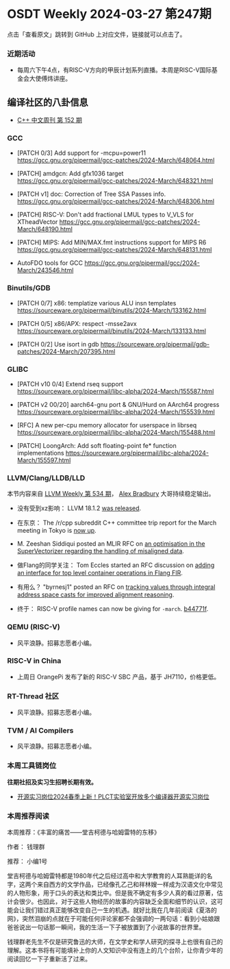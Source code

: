 # OSDT Weekly 2024-03-27 第247期

点击「查看原文」跳转到 GitHub 上对应文件，链接就可以点击了。

### 近期活动

- 每周六下午4点，有RISC-V方向的甲辰计划系列直播。本周是RISC-V国际基金会大使傅炜讲座。

## 编译社区的八卦信息

- [C++ 中文周刊 第 152 期](https://mp.weixin.qq.com/s/B4a_RMjEfdWsyMxr5FEwCA)

### GCC

- [PATCH 0/3] Add support for -mcpu=power11
  https://gcc.gnu.org/pipermail/gcc-patches/2024-March/648064.html

- [PATCH] amdgcn: Add gfx1036 target
  https://gcc.gnu.org/pipermail/gcc-patches/2024-March/648321.html

- [PATCH v1] doc: Correction of Tree SSA Passes info.
  https://gcc.gnu.org/pipermail/gcc-patches/2024-March/648306.html

- [PATCH] RISC-V: Don't add fractional LMUL types to V_VLS for XTheadVector
  https://gcc.gnu.org/pipermail/gcc-patches/2024-March/648190.html

- [PATCH] MIPS: Add MIN/MAX.fmt instructions support for MIPS R6
  https://gcc.gnu.org/pipermail/gcc-patches/2024-March/648131.html

- AutoFDO tools for GCC
  https://gcc.gnu.org/pipermail/gcc/2024-March/243546.html

### Binutils/GDB

- [PATCH 0/7] x86: templatize various ALU insn templates
  https://sourceware.org/pipermail/binutils/2024-March/133162.html

- [PATCH 0/5] x86/APX: respect -msse2avx
  https://sourceware.org/pipermail/binutils/2024-March/133133.html

- [PATCH 0/2] Use isort in gdb
  https://sourceware.org/pipermail/gdb-patches/2024-March/207395.html

### GLIBC

- [PATCH v10 0/4] Extend rseq support
  https://sourceware.org/pipermail/libc-alpha/2024-March/155587.html

- [PATCH v2 00/20] aarch64-gnu port & GNU/Hurd on AArch64 progress
  https://sourceware.org/pipermail/libc-alpha/2024-March/155539.html

- [RFC] A new per-cpu memory allocator for userspace in librseq
  https://sourceware.org/pipermail/libc-alpha/2024-March/155488.html

- [PATCH] LoongArch: Add soft floating-point fe* function implementations
  https://sourceware.org/pipermail/libc-alpha/2024-March/155597.html

### LLVM/Clang/LLDB/LLD

本节内容来自 [LLVM Weekly 第 534 期](http://llvmweekly.org/issue/534)，
[Alex Bradbury](https://www.linkedin.com/in/alex-bradbury/) 大哥持续稳定输出。

* 没有受到xz影响： LLVM 18.1.2 [was released](https://discourse.llvm.org/t/18-1-2-released/77821).

* 在东京： The /r/cpp subreddit C++ committee trip report for the March meeting in Tokyo is [now up](https://old.reddit.com/r/cpp/comments/1bloatw/202403_tokyo_iso_c_committee_trip_report_third/).

* M. Zeeshan Siddiqui posted an MLIR RFC on [an optimisation in the SuperVectorizer regarding the handling of misaligned data](https://discourse.llvm.org/t/rfc-mlir-vector-affine-supervectortize-optimization-for-misaligned-data/77860).

* 做Flang的同学关注： Tom Eccles started an RFC discussion on [adding an interface for top level container operations in Flang FIR](https://discourse.llvm.org/t/rfc-add-an-interface-for-top-level-container-operations/77807).

* 有用么？ "byrnesj1" posted an RFC on [tracking values through integral address space casts for improved alignment reasoning](https://discourse.llvm.org/t/rfc-tracking-values-through-integral-address-space-casts-for-improved-alignment-reasoning/77873).

* 终于： RISC-V profile names can now be giving for `-march`.
  [b44771f](https://github.com/llvm/llvm-project/commit/b44771f48038).


### QEMU (RISC-V)

- 风平浪静。招募志愿者小编。

### RISC-V in China

- 上周日 OrangePi 发布了新的 RISC-V SBC 产品，基于 JH7110，价格更低。

### RT-Thread 社区

- 风平浪静。招募志愿者小编。

### TVM / AI Compilers

- 风平浪静。招募志愿者小编。

### 本周工具链岗位

**往期社招及实习生招聘长期有效。**

- [开源实习岗位2024春季上新！PLCT实验室开放多个编译器开源实习岗位](https://mp.weixin.qq.com/s/D-l7hE2S-21NCAZsVqPzMA)

### 本周推荐阅读

本周推荐：《丰富的痛苦——堂吉柯德与哈姆雷特的东移》

作者： 钱理群

推荐： 小编1号

堂吉柯德与哈姆雷特都是1980年代之后经过高中和大学教育的人耳熟能详的名字，这两个来自西方的文学作品，已经像孔乙己和祥林嫂一样成为汉语文化中常见的人物形象，用于口头的表达和类比中。但是我不确定有多少人真的看过原著，估计会很少。也因此，对于这些人物经历的故事的内容缺乏全面和细节的认识，这可能会让我们错过真正能够改变自己一生的机遇。就好比我在几年前阅读《夏洛的网》，突然泪崩的点就在于可能任何评论家都不会强调的一两句话：看到小姑娘跟爸爸说出一句话那一瞬间，我的生活一下子被放置到了小说故事的世界里。

钱理群老先生不仅是研究鲁迅的大师，在文学史和学人研究的探寻上也很有自己的理解。这本书将有可能填补上你的人文知识中没有连上的几个台阶，让你青少年的阅读回忆一下子重新活了过来。

